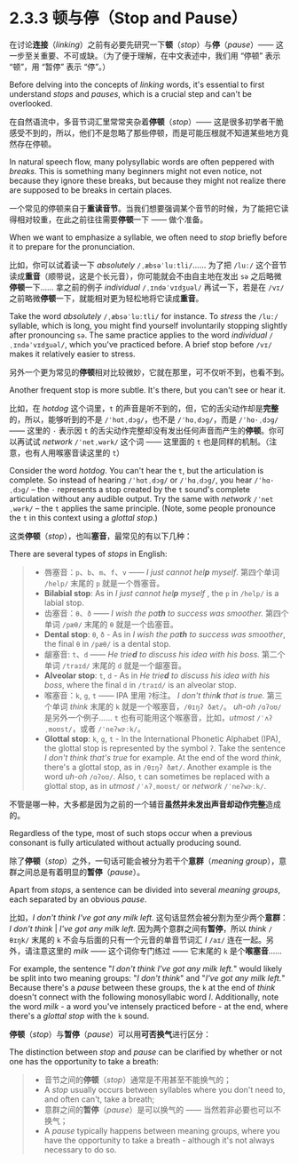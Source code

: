 # 2.3.3 顿与停（Stop and Pause）

在讨论**连接**（*linking*）之前有必要先研究一下**顿**（*stop*）与**停**（*pause*）—— 这一步至关重要、不可或缺。（为了便于理解，在中文表述中，我们用 “停顿” 表示 “顿”，用 “暂停” 表示 “停”。）

Before delving into the concepts of *linking* words, it's essential to first understand *stops* and *pauses*, which is a crucial step and can't be overlooked.

在自然语流中，多音节词汇里常常夹杂着**停顿**（*stop*）—— 这是很多初学者干脆感受不到的，所以，他们不是忽略了那些停顿，而是可能压根就不知道某些地方竟然存在停顿。

In natural speech flow, many polysyllabic words are often peppered with *breaks*. This is something many beginners might not even notice, not because they ignore these breaks, but because they might not realize there are supposed to be breaks in certain places.

一个常见的停顿来自于**重读音节**。当我们想要强调某个音节的时候，为了能把它读得相对较重，在此之前往往需要**停顿**一下 —— 做个准备。

 When we want to emphasize a syllable, we often need to *stop* briefly before it to prepare for the pronunciation.

比如，你可以试着读一下 *absolutely* `/ˌæbsəˈluːtli/`<span class="speak-word-inline" data-audio-us-male="/audios/us/absolutely-us-male.mp3" data-audio-us-female="/audios/us/absolutely-us-female.mp3"></span>…… 为了把 `/luː/` 这个音节读成**重音**（顺带说，这是个长元音），你可能就会不由自主地在发出 `sə` 之后略微**停顿**一下…… 拿之前的例子 *individual* `/ˌɪndəˈvɪdʒuəl/`<span class="speak-word-inline" data-audio-us-male="/audios/us/individual-us-male.mp3" data-audio-us-female="/audios/us/individual-us-female.mp3"></span> 再试一下，若是在 `/vɪ/` 之前略微**停顿**一下，就能相对更为轻松地将它读成**重音**。

Take the word *absolutely* `/ˌæbsəˈluːtli/`<span class="speak-word-inline" data-audio-us-male="/audios/us/absolutely-us-male.mp3" data-audio-us-female="/audios/us/absolutely-us-female.mp3"></span> for instance. To *stress* the `/luː/` syllable, which is long, you might find yourself involuntarily stopping slightly after pronouncing `sə`. The same practice applies to the word *individual* `/ˌɪndəˈvɪdʒuəl/`<span class="speak-word-inline" data-audio-us-male="/audios/us/individual-us-male.mp3" data-audio-us-female="/audios/us/individual-us-female.mp3"></span>, which you've practiced before. A brief stop before `/vɪ/` makes it relatively easier to stress.

另外一个更为常见的**停顿**相对比较微妙，它就在那里，可不仅听不到，也看不到。

Another frequent stop is more subtle. It's there, but you can't see or hear it.

比如，在 *hotdog* 这个词里，`t` 的声音是听不到的，但，它的舌尖动作却是**完整**的，所以，能够听到的不是 `/ˈhɑtˌdɔg/`，也不是 `/ˈhɑˌdɔg/`，而是 `/ˈhɑ·ˌdɔg/`<span class="speak-word-inline" data-audio-us-male="/audios/us/hotdog-us-male.mp3" data-audio-us-female="/audios/us/hotdog-us-female.mp3"></span> —— 这里的 `·` 表示因 `t` 的舌尖动作完整却没有发出任何声音而产生的**停顿**。你可以再试试 *network* `/ˈnetˌwərk/`<span class="speak-word-inline" data-audio-us-male="/audios/us/network-us-male.mp3" data-audio-us-female="/audios/us/network-us-female.mp3"></span> 这个词 —— 这里面的 `t` 也是同样的机制。（注意，也有人用喉塞音读这里的 `t`）

Consider the word *hotdog*. You can't hear the `t`, but the articulation is complete. So instead of hearing `/ˈhɑtˌdɔg/` or `/ˈhɑˌdɔg/`, you hear `/ˈhɑ·ˌdɔg/`<span class="speak-word-inline" data-audio-us-male="/audios/us/hotdog-us-male.mp3" data-audio-us-female="/audios/us/hotdog-us-female.mp3"></span> – the `·` represents a stop created by the `t` sound's complete articulation without any audible output. Try the same with *network* `/ˈnetˌwərk/`<span class="speak-word-inline" data-audio-us-male="/audios/us/network-us-male.mp3" data-audio-us-female="/audios/us/network-us-female.mp3"></span> – the `t` applies the same principle. (Note, some people pronounce the `t` in this context using a *glottal stop*.)

这类**停顿**（*stop*），也叫**塞音**，最常见的有以下几种：

There are several types of *stops* in English:

> * 唇塞音：`p`、`b`、`m`、`f`、`v` —— *I just cannot hel**p** myself*. <span class="speak-word-inline" data-audio-us-male="/audios/us/sentence-just-cannot-alloy.mp3" data-audio-us-female="/audios/us/sentence-just-cannot-nova.mp3"></span> 第四个单词 `/help/` 末尾的 `p` 就是一个唇塞音。
> * **Bilabial stop**: As in *I just cannot hel**p** myself* <span class="speak-word-inline" data-audio-us-male="/audios/us/sentence-just-cannot-alloy.mp3" data-audio-us-female="/audios/us/sentence-just-cannot-nova.mp3"></span>, the `p` in `/help/` is a labial stop.
> * 齿塞音：`θ`、`ð` —— *I wish the pa**th** to success was smoother.*<span class="speak-word-inline" data-audio-us-male="/audios/us/sentence-wish-the-alloy.mp3" data-audio-us-female="/audios/us/sentence-wish-the-nova.mp3"></span> 第四个单词 `/pæθ/` 末尾的 `θ` 就是一个齿塞音。
> * **Dental stop**: `θ`, `ð`  - As in *I wish the *pa**th*** to success was smoother*<span class="speak-word-inline" data-audio-us-male="/audios/us/sentence-wish-the-alloy.mp3" data-audio-us-female="/audios/us/sentence-wish-the-nova.mp3"></span>, the final `θ` in `/pæθ/` is a dental stop.
> * 龈塞音: `t`、`d` —— *He trie**d** to discuss his idea with his boss.*<span class="speak-word-inline" data-audio-us-male="/audios/us/sentence-tried-to-alloy.mp3" data-audio-us-female="/audios/us/sentence-tried-to-nova.mp3"></span> 第二个单词 `/traɪd/` 末尾的 `d` 就是一个龈塞音。
> * **Alveolar stop**: `t`, `d` - As in *He *trie**d*** to discuss his idea with his boss*<span class="speak-word-inline" data-audio-us-male="/audios/us/sentence-tried-to-alloy.mp3" data-audio-us-female="/audios/us/sentence-tried-to-nova.mp3"></span>, where the final `d` in `/traɪd/` is an alveolar stop.
> * 喉塞音：`k`, `g`, `t` —— IPA 里用 `ʔ`标注。 *I don't thin**k** that is true.*<span class="speak-word-inline" data-audio-us-male="/audios/us/sentence-don't-think-alloy.mp3" data-audio-us-female="/audios/us/sentence-don't-think-nova.mp3"></span> 第三个单词 *think* 末尾的 `k` 就是一个喉塞音，`/θɪŋʔ ðæt/`。 *uh-oh* `/ɑʔoʊ/`<span class="speak-word-inline" data-audio-us-female="/audios/us/Uh-Oh.mp3"></span> 是另外一个例子…… `t` 也有可能用这个喉塞音，比如，*utmost* `/ˈʌʔˌmoʊst/`<span class="speak-word-inline" data-audio-us-male="/audios/us/utmost-us-male.mp3" data-audio-us-female="/audios/us/utmost-us-female.mp3"></span>，或者 `/ˈneʔwɝːk/`<span class="speak-word-inline" data-audio-us-male="/audios/us/network-us-male.mp3" data-audio-us-female="/audios/us/network-us-female.mp3"></span>。
> * **Glottal stop**: `k`, `g`, `t` - In the International Phonetic Alphabet (IPA), the glottal stop is represented by the symbol `ʔ`. Take the sentence *I don't think that's true*<span class="speak-word-inline" data-audio-us-male="/audios/us/sentence-don't-think-alloy.mp3" data-audio-us-female="/audios/us/sentence-don't-think-nova.mp3"></span> for example. At the end of the word *think*, there's a glottal stop, as in `/θɪŋʔ ðæt/`. Another example is the word *uh-oh* `/ɑʔoʊ/`<span class="speak-word-inline" data-audio-us-female="/audios/us/Uh-Oh.mp3"></span>. Also, `t` can sometimes be replaced with a glottal stop, as in *utmost* `/ˈʌʔˌmoʊst/`<span class="speak-word-inline" data-audio-us-male="/audios/us/utmost-us-male.mp3" data-audio-us-female="/audios/us/utmost-us-female.mp3"></span> or *network* `/ˈneʔwɝːk/`<span class="speak-word-inline" data-audio-us-male="/audios/us/network-us-male.mp3" data-audio-us-female="/audios/us/network-us-female.mp3"></span>.

不管是哪一种，大多都是因为之前的一个辅音**虽然并未发出声音却动作完整**造成的。

Regardless of the type, most of such stops occur when a previous consonant is fully articulated without actually producing sound.

除了**停顿**（*stop*）之外，一句话可能会被分为若干个**意群**（*meaning group*），意群之间总是有着明显的**暂停**（*pause*）。

Apart from *stops*, a sentence can be divided into several *meaning groups*, each separated by an obvious *pause*.

比如，*I don't think I've got any milk left*<span class="speak-word-inline" data-audio-us-male="/audios/us/sentence-don't-think-i-alloy.mp3" data-audio-us-female="/audios/us/sentence-don't-think-i-nova.mp3"></span>. 这句话显然会被分割为至少两个**意群**：*I don't think* | *I've got any milk left*. 因为两个意群之间有**暂停**，所以 *think* `/θɪŋk/` 末尾的 `k` 不会与后面的只有一个元音的单音节词汇 *I* `/aɪ/` 连在一起。另外，请注意这里的 *milk* —— 这个词你专门练过 —— 它末尾的 `k` 是个**喉塞音**……

For example, the sentence "*I don't think I've got any milk left.*"<span class="speak-word-inline" data-audio-us-male="/audios/us/sentence-don't-think-i-alloy.mp3" data-audio-us-female="/audios/us/sentence-don't-think-i-nova.mp3"></span> would likely be split into two meaning groups: "*I don't think*" and "*I've got any milk left.*" Because there's a *pause* between these groups, the `k` at the end of *think* doesn't connect with the following monosyllabic word *I*. Additionally, note the word *milk* - a word you've intensely practiced before - at the end, where there's a *glottal stop* with the `k` sound.

**停顿**（*stop*）与**暂停**（*pause*）可以用**可否换气**进行区分：

The distinction between *stop* and *pause* can be clarified by whether or not one has the opportunity to take a breath:

> * 音节之间的**停顿**（*stop*）通常是不用甚至不能换气的；
> * A *stop* usually occurs between syllables where you don't need to, and often can't, take a breath;
> * 意群之间的**暂停**（*pause*）是可以换气的 —— 当然若非必要也可以不换气；
> * A *pause* typically happens between meaning groups, where you have the opportunity to take a breath - although it's not always necessary to do so.
